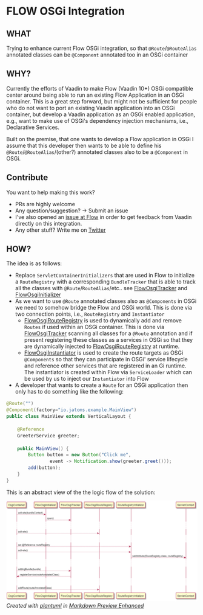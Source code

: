 # FLOW OSGi Integration

## WHAT
Trying to enhance current Flow OSGi integration, so that `@Route`/`@RouteAlias` annotated classes can be `@Component` annotated too in an OSGi container

## WHY?
Currently the efforts of Vaadin to make Flow (Vaadin 10+) OSGi compatible center around being able to run an existing Flow Application in an OSGi container. This is a great step forward, but might not be sufficient for people who do not want to port an existing Vaadin application into an OSGi container, but develop a Vaadin application as an OSGi  enabled application, e.g., want to make use of OSGi's dependency injection mechanisms, i.e., Declarative Services.

Built on the premise, that one wants to develop a Flow application in OSGi I assume that this developer then wants to be able to define his `@Route`/`@RouteAlias`/(other?) annotated classes also to be a `@Component` in OSGi.

## Contribute
You want to help making this work?
* PRs are highly welcome
* Any question/suggestion? -> Submit an issue
* I've also opened an [issue at Flow](https://github.com/vaadin/flow/issues/5017) in order to get feedback from Vaadin directly on this integration.
* Any other stuff? Write me on [Twitter](https://twitter.com/SanfteSchorle)

## HOW?
The idea is as follows:
* Replace `ServletContainerInitializers` that are used in Flow to initialize a `RouteRegistry` with a corresponding `BundleTracker` that is able to track all the classes with `@Route`/`RouteAlias`/etc.. see [FlowOsgiTracker](https://github.com/Sandared/flow-osgi/blob/master/flow.osgi.integration/src/main/java/io/jatoms/flow/osgi/integration/FlowOsgiTracker.java) and [FlowOsgiInitializer](https://github.com/Sandared/flow-osgi/blob/master/flow.osgi.integration/src/main/java/io/jatoms/flow/osgi/integration/FlowOsgiInitializer.java)
* As we want to use `@Route` annotated classes also as `@Components` in OSGi we need to somehow bridge the Flow and OSGi world. This is done via two connection points, i.e., `RouteRegistry` and `Instantiator`
  * [FlowOsgiRouteRegistry](https://github.com/Sandared/flow-osgi/blob/master/flow.osgi.integration/src/main/java/io/jatoms/flow/osgi/integration/FlowOsgiRouteRegistry.java) is used to dynamically add and remove `Routes` if used within an OSGi container. This is done via [FlowOsgiTracker](https://github.com/Sandared/flow-osgi/blob/master/flow.osgi.integration/src/main/java/io/jatoms/flow/osgi/integration/FlowOsgiTracker.java) scanning all classes for a `@Route` annotation and if present registering these classes as a services in OSGi so that they are dynamically injected to [FlowOsgiRouteRegistry](https://github.com/Sandared/flow-osgi/blob/master/flow.osgi.integration/src/main/java/io/jatoms/flow/osgi/integration/FlowOsgiRouteRegistry.java) at runtime. 
  * [FlowOsgiInstantiator](https://github.com/Sandared/flow-osgi/blob/master/flow.osgi.integration/src/main/java/io/jatoms/flow/osgi/integration/FlowOsgiInstantiator.java) is used to create the route targets as OSGi `@Components` so that they can participate in OSGi' service lifecycle and reference other services that are registered in an Gi runtime. The instantiator is created within Flow via `ServiceLoader` which can be used by us to inject our `Instantiator` into Flow
* A developer that wants to create a `Route` for an OSGi application then only has to do something like the following:

```java
@Route("")
@Component(factory="io.jatoms.example.MainView")
public class MainView extends VerticalLayout {

    @Reference
    GreeterService greeter;

    public MainView() {
        Button button = new Button("Click me",
                event -> Notification.show(greeter.greet()));
        add(button);
    }
}
```

This is an abstract view of the the logic flow of the solution:

![Logic Flow](https://github.com/Sandared/flow-osgi/blob/master/Unbenannt.PNG)
*Created with [plantuml](http://plantuml.com/de/) in [Markdown Preview Enhanced](https://shd101wyy.github.io/markdown-preview-enhanced/#/diagrams)*
